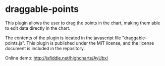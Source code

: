 draggable-points
================
This plugin allows the user to drag the points in the chart, making them able to edit data directly in the chart.

The contents of the plugin is located in the javascript file "draggable-points.js". 
This plugin is published under the MIT license, and the license document is included in the repository.

Online demo: http://jsfiddle.net/highcharts/AyUbx/
